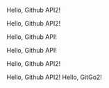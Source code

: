 Hello, Github API2!

Hello, Github API2!

Hello, Github API!

Hello, Github API!

Hello, Github API2!

Hello, Github API2!
Hello, GitGo2!
